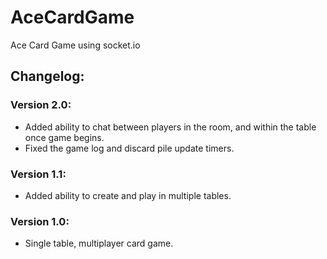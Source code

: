 # AceCardGame
Ace Card Game using socket.io

## Changelog:

### Version 2.0:
* Added ability to chat between players in the room, and within the table once game begins.
* Fixed the game log and discard pile update timers.

### Version 1.1:
* Added ability to create and play in multiple tables.

### Version 1.0:
* Single table, multiplayer card game.
